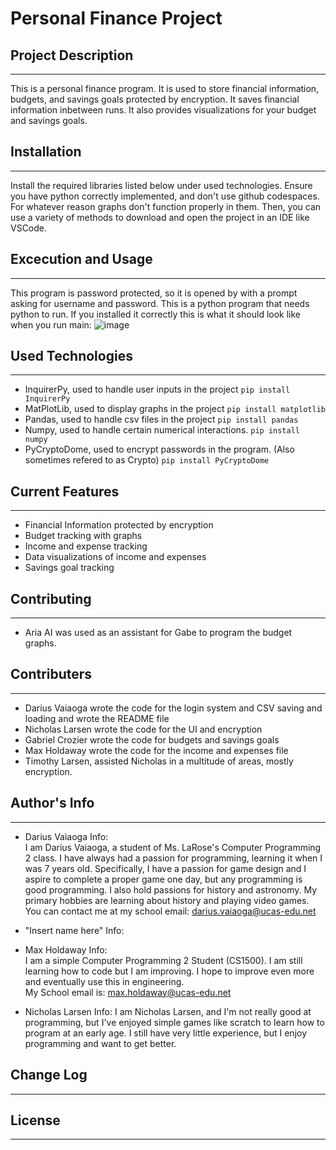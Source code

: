 # Personal Finance Project

## Project Description
---
This is a personal finance program. It is used to store financial information, budgets, and savings goals protected by encryption. It saves financial information inbetween runs. It also provides visualizations for your budget and savings goals.

## Installation
---
Install the required libraries listed below under used technologies. Ensure you have python correctly implemented, and don't use github codespaces. For whatever reason graphs don't function properly in them. Then, you can use a variety of methods to download and open the project in an IDE like VSCode.

## Excecution and Usage
---
This program is password protected, so it is opened by with a prompt asking for username and password. This is a python program that needs python to run. If you installed it correctly this is what it should look like when you run main:
![image](https://github.com/Maximusholdaway11/personal_finance_progam/blob/main/image.png)  

## Used Technologies
---
- InquirerPy, used to handle user inputs in the project
`pip install InquirerPy`
- MatPlotLib, used to display graphs in the project
`pip install matplotlib`
- Pandas, used to handle csv files in the project
`pip install pandas`  
- Numpy, used to handle certain numerical interactions.
`pip install numpy`
- PyCryptoDome, used to encrypt passwords in the program. (Also sometimes refered to as Crypto)
`pip install PyCryptoDome`

## Current Features
---
+ Financial Information protected by encryption
+ Budget tracking with graphs
+ Income and expense tracking
+ Data visualizations of income and expenses
+ Savings goal tracking  

## Contributing
---
* Aria AI was used as an assistant for Gabe to program the budget graphs.
## Contributers
---
* Darius Vaiaoga wrote the code for the login system and CSV saving and loading and wrote the README file
* Nicholas Larsen wrote the code for the UI and encryption
* Gabriel Crozier wrote the code for budgets and savings goals
* Max Holdaway wrote the code for the income and expenses file
* Timothy Larsen, assisted Nicholas in a multitude of areas, mostly encryption. 

## Author's Info
--- 
* Darius Vaiaoga Info:  
I am Darius Vaiaoga, a student of Ms. LaRose's Computer Programming 2 class. I have always had a passion for programming, learning it when I was 7 years old. Specifically, I have a passion for game design and I aspire to complete a proper game one day, but any programming is good programming. I also hold passions for history and astronomy. My primary hobbies are learning about history and playing video games.  
You can contact me at my school email: darius.vaiaoga@ucas-edu.net
* "Insert name here" Info:  

* Max Holdaway Info:  
I am a simple Computer Programming 2 Student (CS1500). I am still learning how to code but I am improving. I hope to improve even more and eventually use this in engineering.  
My School email is: max.holdaway@ucas-edu.net
* Nicholas Larsen Info:
I am Nicholas Larsen, and I'm not really good at programming, but I've enjoyed simple games like scratch to learn how to program at an early age. I still have very little experience, but I enjoy programming and want to get better.
## Change Log
---

## License
---
